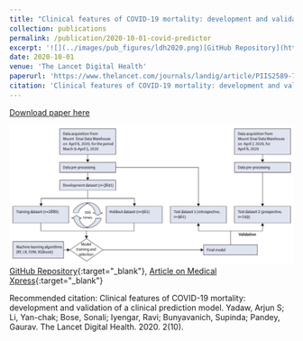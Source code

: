 ```yaml
---
title: "Clinical features of COVID-19 mortality: development and validation of a clinical prediction model"
collection: publications
permalink: /publication/2020-10-01-covid-predictor
excerpt: '![](../images/pub_figures/ldh2020.png)[GitHub Repository](https://github.com/SBCNY/Clinical-predictors-of-COVID-19-mortality){:target=&quot;_blank&quot;}, [Article on Medical Xpress](https://medicalxpress.com/news/2020-09-covid-mortality.html){:target=&quot;_blank&quot;}'
date: 2020-10-01
venue: 'The Lancet Digital Health'
paperurl: 'https://www.thelancet.com/journals/landig/article/PIIS2589-7500(20)30217-X/fulltext'
citation: 'Clinical features of COVID-19 mortality: development and validation of a clinical prediction model. Yadaw, Arjun S; Li, Yan-chak; Bose, Sonali; Iyengar, Ravi; Bunyavanich, Supinda; Pandey, Gaurav. The Lancet Digital Health. 2020. 2(10).'
---
```


<a href='https://www.thelancet.com/journals/landig/article/PIIS2589-7500(20)30217-X/fulltext'>Download paper here</a>

![](../images/pub_figures/ldh2020.png)[GitHub Repository](https://github.com/SBCNY/Clinical-predictors-of-COVID-19-mortality){:target=&quot;_blank&quot;}, [Article on Medical Xpress](https://medicalxpress.com/news/2020-09-covid-mortality.html){:target=&quot;_blank&quot;}

Recommended citation: Clinical features of COVID-19 mortality: development and validation of a clinical prediction model. Yadaw, Arjun S; Li, Yan-chak; Bose, Sonali; Iyengar, Ravi; Bunyavanich, Supinda; Pandey, Gaurav. The Lancet Digital Health. 2020. 2(10).